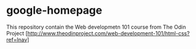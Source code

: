 # google-homepage

This repository contain the Web developmetn 101 course from The Odin Project
[http://www.theodinproject.com/web-development-101/html-css?ref=lnav]